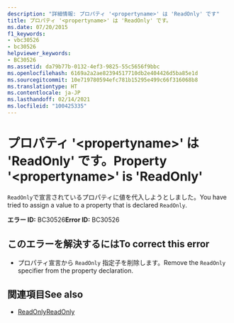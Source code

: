 ```yaml
---
description: "詳細情報: プロパティ '<propertyname>' は 'ReadOnly' です"
title: プロパティ '<propertyname>' は 'ReadOnly' です。
ms.date: 07/20/2015
f1_keywords:
- vbc30526
- bc30526
helpviewer_keywords:
- BC30526
ms.assetid: da79b77b-0132-4ef3-9825-55c5656f9bbc
ms.openlocfilehash: 6169a2a2ae82394517710db2e404426d5ba85e1d
ms.sourcegitcommit: 10e719780594efc781b15295e499c66f316068b8
ms.translationtype: HT
ms.contentlocale: ja-JP
ms.lasthandoff: 02/14/2021
ms.locfileid: "100425335"
---
```

# <a name="property-propertyname-is-readonly"></a><span data-ttu-id="9e787-103">プロパティ '\<propertyname>' は 'ReadOnly' です。</span><span class="sxs-lookup"><span data-stu-id="9e787-103">Property '\<propertyname>' is 'ReadOnly'</span></span>

<span data-ttu-id="9e787-104">`ReadOnly`で宣言されているプロパティに値を代入しようとしました。</span><span class="sxs-lookup"><span data-stu-id="9e787-104">You have tried to assign a value to a property that is declared `ReadOnly`.</span></span>  
  
 <span data-ttu-id="9e787-105">**エラー ID:** BC30526</span><span class="sxs-lookup"><span data-stu-id="9e787-105">**Error ID:** BC30526</span></span>  
  
## <a name="to-correct-this-error"></a><span data-ttu-id="9e787-106">このエラーを解決するには</span><span class="sxs-lookup"><span data-stu-id="9e787-106">To correct this error</span></span>  
  
- <span data-ttu-id="9e787-107">プロパティ宣言から `ReadOnly` 指定子を削除します。</span><span class="sxs-lookup"><span data-stu-id="9e787-107">Remove the `ReadOnly` specifier from the property declaration.</span></span>  
  
## <a name="see-also"></a><span data-ttu-id="9e787-108">関連項目</span><span class="sxs-lookup"><span data-stu-id="9e787-108">See also</span></span>

- [<span data-ttu-id="9e787-109">ReadOnly</span><span class="sxs-lookup"><span data-stu-id="9e787-109">ReadOnly</span></span>](../language-reference/modifiers/readonly.md)
